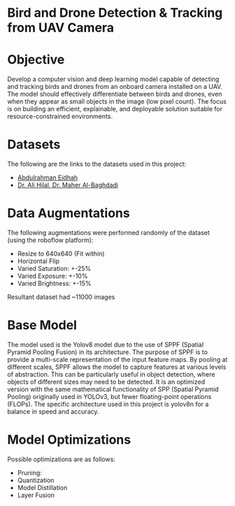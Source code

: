 # Bird and Drone Detection & Tracking from UAV Camera

# Objective
Develop a computer vision and deep learning model capable of detecting and tracking birds and drones from an onboard camera installed on a UAV. The model should effectively differentiate between birds and drones, even when they appear as small objects in the image (low pixel count). The focus is on building an efficient, explainable, and deployable solution suitable for resource-constrained environments.

# Datasets
The following are the links to the datasets used in this project:
- [Abdulrahman Eidhah](https://universe.roboflow.com/abdulrahman-eidhah/final-jdwbv)
- [Dr. Ali Hilal, Dr. Maher Al-Baghdadi](https://www.kaggle.com/datasets/hussein1234/drone-uav-bird/data)

# Data Augmentations
The following augmentations were performed randomly of the dataset (using the roboflow platform):
- Resize to 640x640 (Fit within)
- Horizontal Flip
- Varied Saturation: +-25%
- Varied Exposure: +-10%
- Varied Brightness: +-15%

Resultant dataset had ~11000 images

# Base Model
The model used is the Yolov8 model due to the use of SPPF (Spatial Pyramid Pooling Fusion) in its architecture. The purpose of SPPF is to provide a multi-scale representation of the input feature maps. By pooling at different scales, SPPF allows the model to capture features at various levels of abstraction. This can be particularly useful in object detection, where objects of different sizes may need to be detected.  It is an optimized version with the same mathematical functionality of SPP (Spatial Pyramid Pooling) originally used in YOLOv3, but fewer floating-point operations (FLOPs). The specific architecture used in this project is yolov8n for a balance in speed and accuracy.  

# Model Optimizations
Possible optimizations are as follows:
- Pruning: 
- Quantization
- Model Distillation
- Layer Fusion